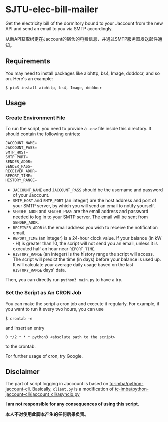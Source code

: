 # SJTU-elec-bill-mailer
Get the electricity bill of the dormitory bound to your Jaccount from the new API and send an email to you via SMTP accordingly.

从新API获取绑定在Jaccount的宿舍的电费信息，并通过SMTP服务器发送邮件通知。

## Requirements
You may need to install packages like aiohttp, bs4, Image, ddddocr, and so on. Here's an example:
```shell
$ pip3 install aiohttp, bs4, Image, ddddocr
```

## Usage
### Create Environment File
To run the script, you need to provide a `.env` file inside this directory. It should contain the following entries:

```Python
JACCOUNT_NAME=
JACCOUNT_PASS=
SMTP_HOST=
SMTP_PORT=
SENDER_ADDR=
SENDER_PASS=
RECEIVER_ADDR=
REPORT_TIME=
HISTORY_RANGE=
```

* `JACCOUNT_NAME` and `JACCOUNT_PASS` should be the username and password of your Jaccount.
* `SMTP_HOST` and `SMTP_PORT` (an integer) are the host address and port of your SMTP server, by which you will send an email to notify yourself.
* `SENDER_ADDR` and `SENDER_PASS` are the email address and password needed to log in to your SMTP server. The email will be sent from `SENDER_ADDR`.
* `RECEIVER_ADDR` is the email address you wish to receive the notification email.
* `REPORT_TIME` (an integer) is a 24-hour clock value. If your balance (in kW $\cdot$ H) is greater than 10, the script will not send you an email, unless it is executed half an hour near `REPORT_TIME`.
* `HISTORY_RANGE` (an integer) is the history range the script will access. The script will predict the time (in days) before your balance is used up. It will calculate your average daily usage based on the last `HISTORY_RANGE` days' data.

Then, you can directly run `python3 main.py` to have a try.

### Set the Script as An CRON Job
You can make the script a cron job and execute it regularly. For example, if you want to run it every two hours, you can use
```shell
$ crontab -e
```
and insert an entry
```shell
0 */2 * * * python3 <absolute path to the script>
```
to the crontab.

For further usage of cron, try Google.

## Disclaimer
The part of script logging in Jaccount is based on [tc-imba/python-jaccount-cli](https://github.com/tc-imba/python-jaccount-cli). Basically, `client.py` is a modification of [tc-imba/python-jaccount-cli/jaccount_cli/asyncio.py](https://github.com/tc-imba/python-jaccount-cli/blob/master/jaccount_cli/asyncio.py)

**I am not responsible for any consequences of using this script.**

**本人不对使用此脚本产生的任何后果负责。**
